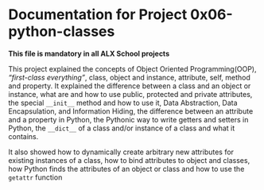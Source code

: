 # Documentation for Project 0x06-python-classes

**This file is mandatory in all ALX School projects**



This project explained the concepts of Object Oriented Programming(OOP), *“first-class everything”*, class, object and instance, attribute, self, method and property. It explained the difference between a class and an object or instance, what are and how to use public, protected and private attributes, the special `__init__` method and how to use it, Data Abstraction, Data Encapsulation, and Information Hiding, the difference between an attribute and a property in Python, the Pythonic way to write getters and setters in Python, the `__dict__` of a class and/or instance of a class and what it contains.

It also showed how to dynamically create arbitrary new attributes for existing instances of a class, how to bind attributes to object and classes, how Python finds the attributes of an object or class and how to use the `getattr` function


